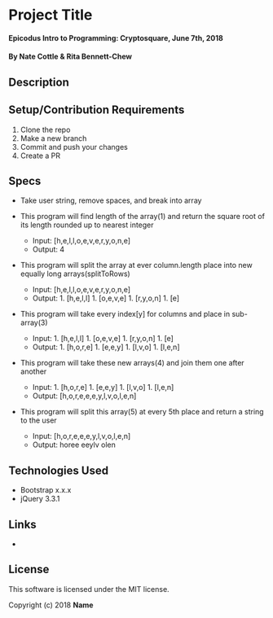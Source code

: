 # Project Title

#### Epicodus Intro to Programming: Cryptosquare, June 7th, 2018

#### By Nate Cottle & Rita Bennett-Chew

## Description



## Setup/Contribution Requirements

1. Clone the repo
1. Make a new branch
1. Commit and push your changes
1. Create a PR

## Specs

* Take user string, remove spaces, and break into array

* This program will find length of the array(1) and return the square root of its length rounded up to nearest integer
  * Input: [h,e,l,l,o,e,v,e,r,y,o,n,e]
  * Output: 4

* This program will split the array at ever column.length place into new equally long arrays(splitToRows)
  * Input: [h,e,l,l,o,e,v,e,r,y,o,n,e]
  * Output:
          1. [h,e,l,l]
          1. [o,e,v,e]
          1. [r,y,o,n]
          1. [e]

* This program will take every index[y] for columns and place in sub-array(3)
  * Input:
          1. [h,e,l,l]
          1. [o,e,v,e]
          1. [r,y,o,n]
          1. [e]
  * Output:
          1. [h,o,r,e]
          1. [e,e,y]
          1. [l,v,o]
          1. [l,e,n]

* This program will take these new arrays(4) and join them one after another
  * Input:
          1. [h,o,r,e]
          1. [e,e,y]
          1. [l,v,o]
          1. [l,e,n]
  * Output: [h,o,r,e,e,e,y,l,v,o,l,e,n]

* This program will split this array(5) at every 5th place and return a string to the user
  * Input: [h,o,r,e,e,e,y,l,v,o,l,e,n]
  * Output: horee eeylv olen

## Technologies Used

* Bootstrap x.x.x
* jQuery 3.3.1

## Links

*

## License

This software is licensed under the MIT license.

Copyright (c) 2018 **Name**
